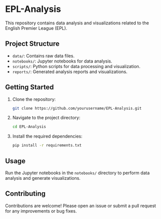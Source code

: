 # EPL-Analysis
This repository contains data analysis and visualizations related to the English Premier League (EPL).
## Project Structure
- `data/`: Contains raw data files.
- `notebooks/`: Jupyter notebooks for data analysis.
- `scripts/`: Python scripts for data processing and visualization.
- `reports/`: Generated analysis reports and visualizations.

## Getting Started
1. Clone the repository:
    ```sh
    git clone https://github.com/yourusername/EPL-Analysis.git
    ```
2. Navigate to the project directory:
    ```sh
    cd EPL-Analysis
    ```
3. Install the required dependencies:
    ```sh
    pip install -r requirements.txt
    ```

## Usage
Run the Jupyter notebooks in the `notebooks/` directory to perform data analysis and generate visualizations.

## Contributing
Contributions are welcome! Please open an issue or submit a pull request for any improvements or bug fixes.